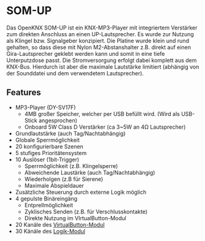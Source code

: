 
# SOM-UP
Das OpenKNX SOM-UP ist ein KNX-MP3-Player mit integriertem Verstärker zum direkten Anschluss an einen UP-Lautsprecher. Es wurde zur Nutzung als Klingel bzw. Signalgeber konzipiert.
Die Platine wurde klein und rund gehalten, so dass diese mit Nylon M2-Abstanshalter z.B. direkt auf einen Gira-Lautsprecher geklebt werden kann und somit in eine tiefe Unterputzdose passt. Die Stromversorgung erfolgt dabei komplett aus dem KNX-Bus. Hierdurch ist aber die maximale Lautstärke limitiert (abhängig von der Sounddatei und dem verwendetem Lautsprecher).

## Features
- MP3-Player (DY-SV17F)
	- 4MB großer Speicher, welcher per USB befüllt wird. (Wird als USB-Stick angesprochen)
	- Onboard 5W Class D Verstärker (ca 3~5W an 4Ω Lautsprecher)
- Grundlautstärke (auch Tag/Nachtabhängig)
- Globale Sperrmöglichkeit
- 20 konfigurierbare Szenen
- 5 stufiges Prioritätensystem
- 10 Auslöser (1bit-Trigger)
	- Sperrmöglichkeit (z.B. Klingelsperre)
	- Abweichende Laustärke (auch Tag/Nachtabhängig)
	- Wiederholgen (z.B für Sierene)
	- Maximale Abspieldauer
- Zusätzliche Steuerung durch externe Logik möglich
- 4 gepulste Binäreingäng
	- Entprellmöglichkeit
	- Zyklisches Senden (z.B. für Verschlusskontakte)
	- Direkte Nutzung im VIrtualButton-Modul
- 20 Kanäle des [VirtualButton-Modul](https://knx-user-forum.de/forum/projektforen/openknx/1841539-firmware-openknx-virtualbutton-release-vbm)
- 30 Känäle des [Logik-Modul](https://knx-user-forum.de/forum/projektforen/openknx/1765082-openknx-logikmodul-release)